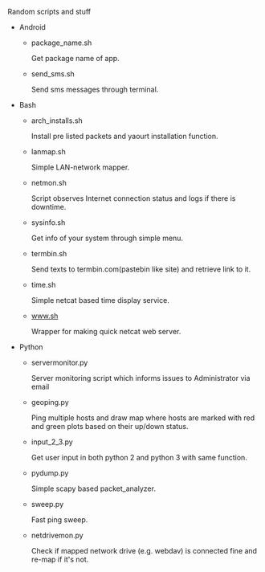 Random scripts and stuff

- Android

    - package_name.sh
    
      Get package name of app.
      
    - send_sms.sh
    
      Send sms messages through terminal.
      
- Bash

    - arch_installs.sh
    
       Install pre listed packets and yaourt installation function.
       
    - lanmap.sh
    
       Simple LAN-network mapper.
        
    - netmon.sh
      
       Script observes Internet connection status and logs if there is downtime.
       
    - sysinfo.sh
     
       Get info of your system through simple menu.
       
    - termbin.sh
    
       Send texts to termbin.com(pastebin like site) and retrieve link to it.
    
    - time.sh
    
       Simple netcat based time display service.
       
    - www.sh
     
       Wrapper for making quick netcat web server.

- Python

    - servermonitor.py

       Server monitoring script which informs issues to Administrator  via email

    - geoping.py
    
       Ping multiple hosts and draw map where hosts are marked with red and green plots based on their up/down status.
       
    - input_2_3.py
     
       Get user input in both python 2 and python 3 with same function.
       
    - pydump.py
    
       Simple scapy based packet_analyzer.
       
    - sweep.py
    
       Fast ping sweep.
       
    - netdrivemon.py
    
       Check if mapped network drive (e.g. webdav) is connected fine and re-map if it's not.

